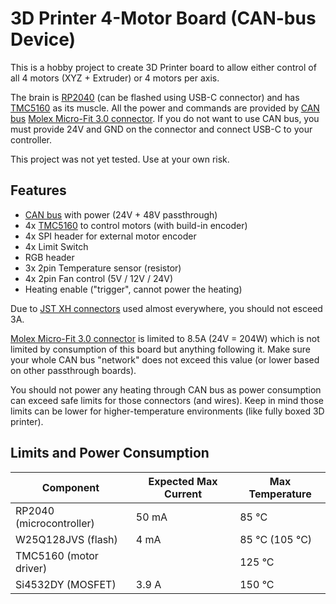 # 3D Printer 4-Motor Board (CAN-bus Device)

This is a hobby project to create 3D Printer board to allow either control of all 4 motors (XYZ + Extruder) or 4 motors per axis.

The brain is [RP2040](https://www.raspberrypi.com/products/rp2040/) (can be flashed using USB-C connector) and has [TMC5160](https://www.trinamic.com/products/integrated-circuits/details/tmc5160/) as its muscle.
All the power and commands are provided by [CAN bus](https://en.wikipedia.org/wiki/CAN_bus) [Molex Micro-Fit 3.0 connector](https://www.molex.com/en-us/products/connectors/wire-to-board-connectors/micro-fit-connectors).
If you do not want to use CAN bus, you must provide 24V and GND on the connector and connect USB-C to your controller.

This project was not yet tested. Use at your own risk.

## Features

- [CAN bus](https://en.wikipedia.org/wiki/CAN_bus) with power (24V + 48V passthrough)
- 4x [TMC5160](https://www.trinamic.com/products/integrated-circuits/details/tmc5160/) to control motors (with build-in encoder)
- 4x SPI header for external motor encoder
- 4x Limit Switch
- RGB header
- 3x 2pin Temperature sensor (resistor)
- 4x 2pin Fan control (5V / 12V / 24V)
- Heating enable ("trigger", cannot power the heating)

Due to [JST XH connectors](https://www.jst.com/products/crimp-style-connectors-wire-to-board-type/xh-connector/) used almost everywhere, you should not esceed 3A.

[Molex Micro-Fit 3.0 connector](https://www.molex.com/en-us/products/connectors/wire-to-board-connectors/micro-fit-connectors) is limited to 8.5A (24V = 204W) which is not limited by consumption of this board but anything following it.
Make sure your whole CAN bus "network" does not exceed this value (or lower based on other passthrough boards).

You should not power any heating through CAN bus as power consumption can exceed safe limits for those connectors (and wires).
Keep in mind those limits can be lower for higher-temperature environments (like fully boxed 3D printer).

## Limits and Power Consumption

| Component                | Expected Max Current | Max Temperature |
|--------------------------|----------------------|-----------------|
| RP2040 (microcontroller) | 50 mA                | 85 °C           |
| W25Q128JVS (flash)       | 4 mA                 | 85 °C (105 °C)  |
| TMC5160 (motor driver)   |                      | 125 °C          |
| Si4532DY (MOSFET)        | 3.9 A                | 150 °C          |
